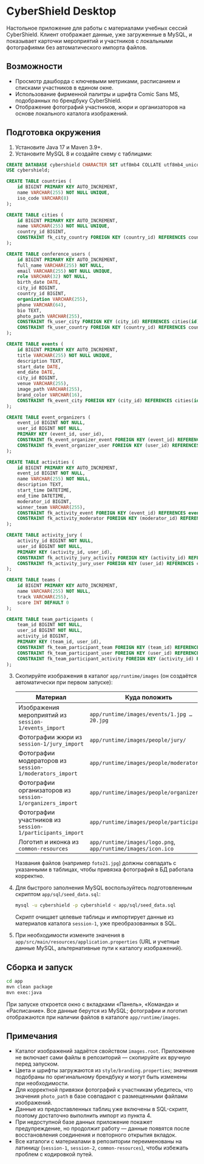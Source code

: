 # CyberShield Desktop

Настольное приложение для работы с материалами учебных сессий CyberShield. Клиент отображает данные, уже загруженные в MySQL,
и показывает карточки мероприятий и участников с локальными фотографиями без автоматического импорта файлов.

## Возможности

- Просмотр дашборда с ключевыми метриками, расписанием и списками участников в едином окне.
- Использование фирменной палитры и шрифта Comic Sans MS, подобранных по брендбуку CyberShield.
- Отображение фотографий участников, жюри и организаторов на основе локального каталога изображений.

## Подготовка окружения

1. Установите Java 17 и Maven 3.9+.
2. Установите MySQL 8 и создайте схему с таблицами:

```sql
CREATE DATABASE cybershield CHARACTER SET utf8mb4 COLLATE utf8mb4_unicode_ci;
USE cybershield;

CREATE TABLE countries (
    id BIGINT PRIMARY KEY AUTO_INCREMENT,
    name VARCHAR(255) NOT NULL UNIQUE,
    iso_code VARCHAR(8)
);

CREATE TABLE cities (
    id BIGINT PRIMARY KEY AUTO_INCREMENT,
    name VARCHAR(255) NOT NULL UNIQUE,
    country_id BIGINT,
    CONSTRAINT fk_city_country FOREIGN KEY (country_id) REFERENCES countries(id)
);

CREATE TABLE conference_users (
    id BIGINT PRIMARY KEY AUTO_INCREMENT,
    full_name VARCHAR(255) NOT NULL,
    email VARCHAR(255) NOT NULL UNIQUE,
    role VARCHAR(32) NOT NULL,
    birth_date DATE,
    city_id BIGINT,
    country_id BIGINT,
    organization VARCHAR(255),
    phone VARCHAR(64),
    bio TEXT,
    photo_path VARCHAR(255),
    CONSTRAINT fk_user_city FOREIGN KEY (city_id) REFERENCES cities(id),
    CONSTRAINT fk_user_country FOREIGN KEY (country_id) REFERENCES countries(id)
);

CREATE TABLE events (
    id BIGINT PRIMARY KEY AUTO_INCREMENT,
    title VARCHAR(255) NOT NULL UNIQUE,
    description TEXT,
    start_date DATE,
    end_date DATE,
    city_id BIGINT,
    venue VARCHAR(255),
    image_path VARCHAR(255),
    brand_color VARCHAR(16),
    CONSTRAINT fk_event_city FOREIGN KEY (city_id) REFERENCES cities(id)
);

CREATE TABLE event_organizers (
    event_id BIGINT NOT NULL,
    user_id BIGINT NOT NULL,
    PRIMARY KEY (event_id, user_id),
    CONSTRAINT fk_event_organizer_event FOREIGN KEY (event_id) REFERENCES events(id) ON DELETE CASCADE,
    CONSTRAINT fk_event_organizer_user FOREIGN KEY (user_id) REFERENCES conference_users(id) ON DELETE CASCADE
);

CREATE TABLE activities (
    id BIGINT PRIMARY KEY AUTO_INCREMENT,
    event_id BIGINT NOT NULL,
    name VARCHAR(255) NOT NULL,
    description TEXT,
    start_time DATETIME,
    end_time DATETIME,
    moderator_id BIGINT,
    winner_team VARCHAR(255),
    CONSTRAINT fk_activity_event FOREIGN KEY (event_id) REFERENCES events(id) ON DELETE CASCADE,
    CONSTRAINT fk_activity_moderator FOREIGN KEY (moderator_id) REFERENCES conference_users(id)
);

CREATE TABLE activity_jury (
    activity_id BIGINT NOT NULL,
    user_id BIGINT NOT NULL,
    PRIMARY KEY (activity_id, user_id),
    CONSTRAINT fk_activity_jury_activity FOREIGN KEY (activity_id) REFERENCES activities(id) ON DELETE CASCADE,
    CONSTRAINT fk_activity_jury_user FOREIGN KEY (user_id) REFERENCES conference_users(id) ON DELETE CASCADE
);

CREATE TABLE teams (
    id BIGINT PRIMARY KEY AUTO_INCREMENT,
    name VARCHAR(255) NOT NULL,
    track VARCHAR(255),
    score INT DEFAULT 0
);

CREATE TABLE team_participants (
    team_id BIGINT NOT NULL,
    user_id BIGINT NOT NULL,
    activity_id BIGINT,
    PRIMARY KEY (team_id, user_id),
    CONSTRAINT fk_team_participant_team FOREIGN KEY (team_id) REFERENCES teams(id) ON DELETE CASCADE,
    CONSTRAINT fk_team_participant_user FOREIGN KEY (user_id) REFERENCES conference_users(id) ON DELETE CASCADE,
    CONSTRAINT fk_team_participant_activity FOREIGN KEY (activity_id) REFERENCES activities(id) ON DELETE SET NULL
);
```

3. Скопируйте изображения в каталог `app/runtime/images` (он создаётся автоматически при первом запуске):

   | Материал | Куда положить |
   |----------|----------------|
   | Изображения мероприятий из `session-1/events_import` | `app/runtime/images/events/1.jpg … 20.jpg` |
   | Фотографии жюри из `session-1/jury_import` | `app/runtime/images/people/jury/` |
   | Фотографии модераторов из `session-1/moderators_import` | `app/runtime/images/people/moderator/` |
   | Фотографии организаторов из `session-1/organizers_import` | `app/runtime/images/people/organizer/` |
   | Фотографии участников из `session-1/participants_import` | `app/runtime/images/people/participant/` |
   | Логотип и иконка из `common-resources` | `app/runtime/images/logo.png`, `app/runtime/images/icon.ico` |

   Названия файлов (например `foto21.jpg`) должны совпадать с указанными в таблицах, чтобы привязка фотографий в БД работала корректно.

4. Для быстрого заполнения MySQL воспользуйтесь подготовленным скриптом `app/sql/seed_data.sql`:

   ```bash
   mysql -u cybershield -p cybershield < app/sql/seed_data.sql
   ```

   Скрипт очищает целевые таблицы и импортирует данные из материалов каталога `session-1`, уже преобразованных в SQL.
5. При необходимости измените значения в `app/src/main/resources/application.properties` (URL и учетные данные MySQL,
   альтернативные пути к каталогу изображений).

## Сборка и запуск

```bash
cd app
mvn clean package
mvn exec:java
```

При запуске откроется окно с вкладками «Панель», «Команда» и «Расписание». Все данные берутся из MySQL; фотографии и логотип отображаются при наличии файлов в каталоге `app/runtime/images`.

## Примечания

- Каталог изображений задаётся свойством `images.root`. Приложение не включает сами файлы в репозиторий — скопируйте их вручную перед запуском.
- Цвета и шрифты загружаются из `style/branding.properties`; значения подобраны по оригинальному брендбуку и могут быть изменены
  при необходимости.
- Для корректной привязки фотографий к участникам убедитесь, что значения `photo_path` в базе совпадают с размещенными файлами
  изображений.
- Данные из предоставленных таблиц уже включены в SQL-скрипт, поэтому достаточно выполнить импорт из пункта 4.
- При недоступной базе данных приложение покажет предупреждение, но продолжит работу — данные появятся после восстановления
  соединения и повторного открытия вкладок.
- Все каталоги с материалами в репозитории переименованы на латиницу (`session-1`, `session-2`, `common-resources`), чтобы избежать проблем с кодировкой путей.
